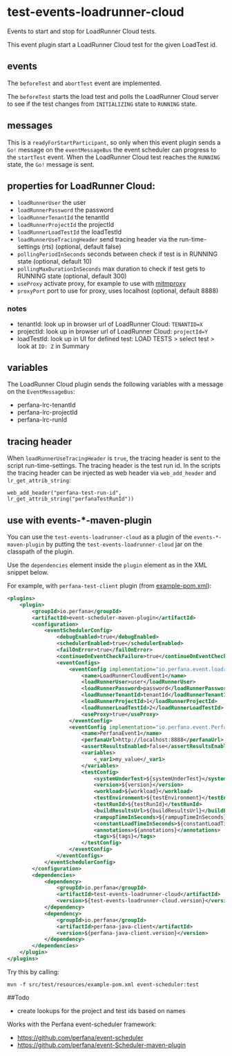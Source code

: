 # test-events-loadrunner-cloud

Events to start and stop for LoadRunner Cloud tests.

This event plugin start a LoadRunner Cloud test for the given LoadTest id.

## events
The `beforeTest` and `abortTest` event are implemented.

The `beforeTest` starts the load test and polls the LoadRunner Cloud server to see if
the test changes from `INITIALIZING` state to `RUNNING` state. 

## messages
This is a `readyForStartParticipant`, so only when this event plugin sends a `Go!` message
on the `eventMessageBus` the event scheduler can progress to the `startTest` event. 
When the LoadRunner Cloud test reaches the `RUNNING` state, the `Go!` message is sent.

## properties for LoadRunner Cloud:
* `loadRunnerUser` the user 
* `loadRunnerPassword` the password 
* `loadRunnerTenantId` the tenantId 
* `loadRunnerProjectId` the projectId
* `loadRunnerLoadTestId` the loadTestId
* `loadRunnerUseTracingHeader` send tracing header via the run-time-settings (rts) (optional, default false)
* `pollingPeriodInSeconds` seconds between check if test is in RUNNING state (optional, default 10)
* `pollingMaxDurationInSeconds` max duration to check if test gets to RUNNING state (optional, default 300)
* `useProxy` activate proxy, for example to use with [mitmproxy](https://mitmproxy.org/) 
* `proxyPort` port to use for proxy, uses localhost (optional, default 8888) 

### notes
* tenantId: look up in browser url of LoadRunner Cloud: `TENANTID=X`
* projectId: look up in browser url of LoadRunner Cloud: `projectId=Y`
* loadTestId: look up in UI for defined test: LOAD TESTS > select test > look at `ID: Z` in Summary

## variables

The LoadRunner Cloud plugin sends the following variables with a message on the `EventMessageBus`:
* perfana-lrc-tenantId
* perfana-lrc-projectId
* perfana-lrc-runId

## tracing header

When `loadRunnerUseTracingHeader` is `true`, the tracing header is sent to the script run-time-settings.
The tracing header is the test run id. 
In the scripts the tracing header can be injected as web header via `web_add_header` and `lr_get_attrib_string`:

    web_add_header("perfana-test-run-id", lr_get_attrib_string("perfanaTestRunId"))

## use with events-*-maven-plugin

You can use the `test-events-loadrunner-cloud` as a plugin of the `events-*-maven-plugin`
by putting the `test-events-loadrunner-cloud` jar on the classpath of the plugin.

Use the `dependencies` element inside the `plugin` element as in the XML snippet below.

For example, with `perfana-test-client` plugin (from [example-pom.xml](src/test/resources/example-pom.xml)):

```xml
<plugins>
    <plugin>
        <groupId>io.perfana</groupId>
        <artifactId>event-scheduler-maven-plugin</artifactId>
        <configuration>
            <eventSchedulerConfig>
                <debugEnabled>true</debugEnabled>
                <schedulerEnabled>true</schedulerEnabled>
                <failOnError>true</failOnError>
                <continueOnEventCheckFailure>true</continueOnEventCheckFailure>
                <eventConfigs>
                    <eventConfig implementation="io.perfana.event.loadrunner.LoadRunnerCloudEventConfig">
                        <name>LoadRunnerCloudEvent1</name>
                        <loadRunnerUser>user</loadRunnerUser>
                        <loadRunnerPassword>password</loadRunnerPassword>
                        <loadRunnerTenantId>tenantId</loadRunnerTenantId>
                        <loadRunnerProjectId>1</loadRunnerProjectId>
                        <loadRunnerLoadTestId>2</loadRunnerLoadTestId>
                        <useProxy>true</useProxy>
                    </eventConfig>
                    <eventConfig implementation="io.perfana.event.PerfanaEventConfig">
                        <name>PerfanaEvent1</name>
                        <perfanaUrl>http://localhost:8888</perfanaUrl>
                        <assertResultsEnabled>false</assertResultsEnabled>
                        <variables>
                            <_var1>my_value</_var1>
                        </variables>
                        <testConfig>
                            <systemUnderTest>${systemUnderTest}</systemUnderTest>
                            <version>${version}</version>
                            <workload>${workload}</workload>
                            <testEnvironment>${testEnvironment}</testEnvironment>
                            <testRunId>${testRunId}</testRunId>
                            <buildResultsUrl>${buildResultsUrl}</buildResultsUrl>
                            <rampupTimeInSeconds>${rampupTimeInSeconds}</rampupTimeInSeconds>
                            <constantLoadTimeInSeconds>${constantLoadTimeInSeconds}</constantLoadTimeInSeconds>
                            <annotations>${annotations}</annotations>
                            <tags>${tags}</tags>
                        </testConfig>
                    </eventConfig>
                </eventConfigs>
            </eventSchedulerConfig>
        </configuration>
        <dependencies>
            <dependency>
                <groupId>io.perfana</groupId>
                <artifactId>test-events-loadrunner-cloud</artifactId>
                <version>${test-events-loadrunner-cloud.version}</version>
            </dependency>
            <dependency>
                <groupId>io.perfana</groupId>
                <artifactId>perfana-java-client</artifactId>
                <version>${perfana-java-client.version}</version>
            </dependency>
        </dependencies>
    </plugin>
</plugins>
```

Try this by calling:

    mvn -f src/test/resources/example-pom.xml event-scheduler:test

##Todo

* create lookups for the project and test ids based on names

Works with the Perfana event-scheduler framework: 
* https://github.com/perfana/event-scheduler
* https://github.com/perfana/event-Scheduler-maven-plugin
